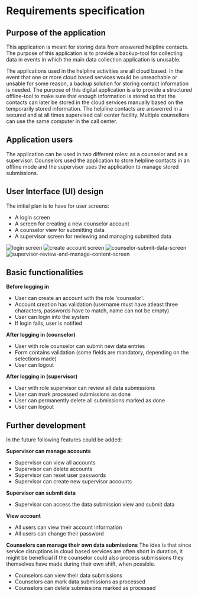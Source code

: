 # Requirements specification

## Purpose of the application
This application is meant for storing data from answered helpline contacts. The purpose of this application is to provide a backup-tool for collecting data in events in which the main data collection application is unusable. 

The applications used in the helpline activities are all cloud based. In the event that one or more cloud based services would be unreachable or unsable for some reason, a backup solution for storing contact information is needed. The purpose of this digital application is a to provide a structured offline-tool to make sure that enough information is stored so that the contacts can later be stored in the cloud services manually based on the temporarily stored information. The helpline contacts are answerred in a secured and at all times supervised call center facility. Multiple counsellors can use the same computer in the call center. 

## Application users
The application can be used in two different roles: as a counselor and as a supervisor. Counselors used the application to store helpline contacts in an offline mode and the supervisor uses the application to manage stored submissions.

## User Interface (UI) design
The initial plan is to have for user screens:
- A login screen
- A screen for creating a new counselor account
- A counselor view for submitting data
- A supervisor screen for reviewing and managing submitted data

![login screen](/images/req-spec-login.png)
![create account screen](/images/req-spec-create-account.png)
![counselor-submit-data-screen](/images/req-spec-submit-content.png)
![supervisor-review-and-manage-content-screen](/images/req-spec-supervisor-browse.png)


## Basic functionalities

**Before logging in**
- User can create an account with the role 'counselor'. 
- Account creation has validation (username must have atleast three characters, passwords have to match, name can not be empty)
- User can login into the system
- If login fails, user is notified

**After logging in (counselor)**
- User with role counselor can submit new data entries
- Form contains validation (some fields are mandatory, depending on the selections made)
- User can logout

**After logging in (supervisor)**
- User with role supervisor can review all data submissions
- User can mark processed submissions as done
- User can permanently delete all submissions marked as done
- User can logout

## Further development
In the future following features could be added:

**Supervisor can manage accounts**
- Supervisor can view all accounts
- Supervisor can delete accounts
- Supervisor can reset user passwords
- Supervisor can create new supervisor accounts

**Supervisor can submit data**
- Supervisor can access the data submission view and submit data

**View account**
- All users can view their account information
- All users can change their password

**Counselors can manage their own data submissions**
The idea is that since service disruptions in cloud based services are often short in duration, it might be beneficial if the counselor could also process submissions they themselves have made during their own shift, when possible. 
- Counselors can view their data submissions
- Counselors can mark data submissions as processed
- Counselors can delete submissions marked as processed
